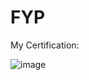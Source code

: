 # FYP
My Certification:

![image](https://user-images.githubusercontent.com/59957749/175224516-72115014-a00a-4c1f-8ce1-34345b792ee9.png)
